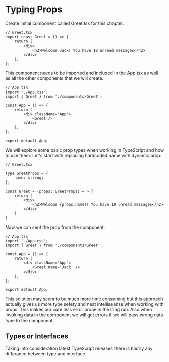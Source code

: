 # **Typing Props**

Create initial component called Greet.tsx for this chapter.

```tsx
// Greet.tsx
export const Greet = () => {
	return (
		<div>
			<h2>Welcome Jack! You have 10 unread messages</h2>
		</div>
	);
};
```

This component needs to be imported and included in the App.tsx as well as all the other
components that we will create.

```tsx
// App.tsx
import './App.css';
import { Greet } from './components/Greet';

const App = () => {
	return (
		<div className='App'>
			<Greet />
		</div>
	);
};

export default App;
```

We will explore some basic prop types when working in TypeScript and how to use them.
Let's start with replacing hardcoded name with dynamic prop.

```tsx
// Greet.tsx

type GreetProps = {
	name: string;
};

const Greet = (props: GreetProps) = > {
    return (
        <div>
            <h2>Welcome {props.name}! You have 10 unread messages</h2>
        </div>
    )
}
```

Now we can sent the prop from the component.

```tsx
// App.tsx
import './App.css';
import { Greet } from './components/Greet';

const App = () => {
	return (
		<div className='App'>
			<Greet name='Jack' />
		</div>
	);
};

export default App;
```

This solution may seem to be much more time consuming but this approach actually gives us more type sefety
and neat intelliseanse when working with props. This makes our core less error prone in the long run.
Also when invoking data in the component we will get errors if we will pass wrong data type to the component.

## **Types or Interfaces**

Taking into consideration latest TypeScript releases there is hadrly any differance between type and interface.
